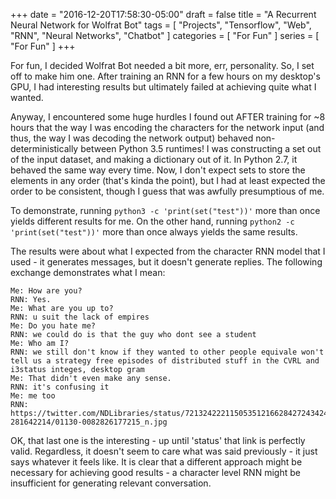 +++
date = "2016-12-20T17:58:30-05:00"
draft = false
title = "A Recurrent Neural Network for Wolfrat Bot"
tags = [ "Projects", "Tensorflow", "Web", "RNN", "Neural Networks", "Chatbot" ]
categories = [ "For Fun" ]
series = [ "For Fun" ]
+++

For fun, I decided Wolfrat Bot needed a bit more, err, personality.
So, I set off to make him one. After training an RNN for a few hours
on my desktop's GPU, I had interesting results but ultimately failed
at achieving quite what I wanted.

Anyway, I encountered some huge hurdles
I found out AFTER training for ~8 hours that the way I was encoding
the characters for the network input (and thus, the way I was
decoding the network output) behaved non-deterministically
between Python 3.5 runtimes!
I was constructing a set out of the input dataset, and making a dictionary
out of it. In Python 2.7, it behaved the same way every time. Now, I don't
expect sets to store the elements in any order (that's kinda the point),
but I had at least expected the order to be consistent, though I guess
that was awfully presumptious of me.

To demonstrate, running
`python3 -c 'print(set("test"))'`
more than once yields different results
for me. On the other hand, running
`python2 -c 'print(set("test"))'`
more than once always yields the same results.

The results were about what I expected from the character RNN model that
I used - it generates messages, but it doesn't generate replies.
The following exchange demonstrates what I mean:
```
Me: How are you?  
RNN: Yes.
Me: What are you up to?
RNN: u suit the lack of empires
Me: Do you hate me?
RNN: we could do is that the guy who dont see a student
Me: Who am I?
RNN: we still don't know if they wanted to other people equivale won't tell us a strategy free episodes of distributed stuff in the CVRL and i3status integes, desktop gram
Me: That didn't even make any sense.
RNN: it's confusing it
Me: me too
RNN: https://twitter.com/NDLibraries/status/721324222115053512166284272434243135-281642214/01130-0082826177215_n.jpg
```
OK, that last one is the interesting - up until 'status' that link
is perfectly valid. Regardless, it doesn't seem to care what was said
previously - it just says whatever it feels like.
It is clear that a different approach might be necessary for achieving
good results - a character level RNN might be insufficient for generating
relevant conversation.

